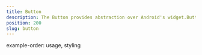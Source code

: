 ```yaml
---
title: Button
description: The Button provides abstraction over Android's widget.Button and iOS's UIButton. This component can be defined via XML or Code-Behind and we can set up its text value and set up tap event handler, which will be fired on button click.
position: 200
slug: button
---
```

example-order: usage, styling
